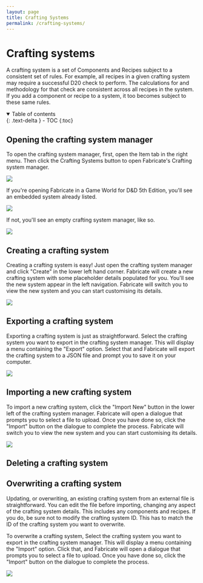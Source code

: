 ```yaml
---
layout: page
title: Crafting Systems
permalink: /crafting-systems/
---
```


# Crafting systems

A crafting system is a set of Components and Recipes subject to a consistent set of rules.
For example, all recipes in a given crafting system may require a successful D20 check to perform. 
The calculations for and methodology for that check are consistent across all recipes in the system.
If you add a component or recipe to a system, it too becomes subject to these same rules.

<details open markdown="block">
  <summary>
    Table of contents
  </summary>
  {: .text-delta }
- TOC
{:toc}
</details>

## Opening the crafting system manager

To open the crafting system manager, first, open the Item tab in the right menu.
Then click the Crafting Systems button to open Fabricate's Crafting system manager.

![](/fabricate/img/crafting-system-button.webp)

If you're opening Fabricate in a Game World for D&D 5th Edition, you'll see an embedded system already listed.

![](/fabricate/img/crafting-system-manager.webp)

If not, you'll see an empty crafting system manager, like so.

![](/fabricate/img/crafting-system-manager-empty.webp)

## Creating a crafting system

Creating a crafting system is easy!
Just open the crafting system manager and click "Create" in the lower left hand corner.
Fabricate will create a new crafting system with some placeholder details populated for you.
You'll see the new system appear in the left navigation.
Fabricate will switch you to view the new system and you can start customising its details.

![](/fabricate/img/create-a-crafting-system.gif)

## Exporting a crafting system

Exporting a crafting system is just as straightforward.
Select the crafting system you want to export in the crafting system manager.
This will display a menu containing the "Export" option.
Select that and Fabricate will export the crafting system to a JSON file and prompt you to save it on your computer.

![](/fabricate/img/export-a-crafting-system.gif)

## Importing a new crafting system

To import a new crafting system, click the "Import New" button in the lower left of the crafting system manager.
Fabricate will open a dialogue that prompts you to select a file to upload.
Once you have done so, click the "Import" button on the dialogue to complete the process.
Fabricate will switch you to view the new system and you can start customising its details.

![](/fabricate/img/import-a-crafting-system.gif)

## Deleting a crafting system

## Overwriting a crafting system

Updating, or overwriting, an existing crafting system from an external file is straightforward. 
You can edit the file before importing, changing any aspect of the crafting system details.
This includes any components and recipes.
If you do, be sure not to modify the crafting system ID.
This has to match the ID of the crafting system you want to overwrite.

To overwrite a crafting system,
Select the crafting system you want to export in the crafting system manager.
This will display a menu containing the "Import" option.
Click that, and Fabricate will open a dialogue that prompts you to select a file to upload.
Once you have done so, click the "Import" button on the dialogue to complete the process.

![](/fabricate/img/overwrite-a-crafting-system.gif)